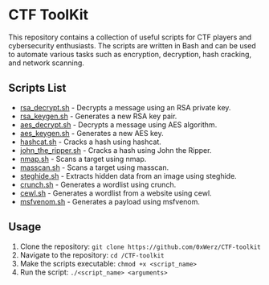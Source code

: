 # CTF ToolKit


This repository contains a collection of useful scripts for CTF players and cybersecurity enthusiasts. The scripts are written in Bash and can be used to automate various tasks such as encryption, decryption, hash cracking, and network scanning.

## Scripts List
- [rsa_decrypt.sh](/decrypt/RSA/rsa_decrypt.sh) - Decrypts a message using an RSA private key.
- [rsa_keygen.sh](/decrypt/RSA/rsa_keygen.sh) - Generates a new RSA key pair.
- [aes_decrypt.sh](/decrypt/AES/aes_decrypt.sh) - Decrypts a message using AES algorithm.
- [aes_keygen.sh](/decrypt/AES/aes_keygen.sh) - Generates a new AES key.
- [hashcat.sh](/hashcrack/hashcat.sh) - Cracks a hash using hashcat.
- [john_the_ripper.sh](/hashcrack/john_the_ripper.sh) - Cracks a hash using John the Ripper.
- [nmap.sh](/network-scan/nmap.sh) - Scans a target using nmap.
- [masscan.sh](/network-scan/masscan.sh) - Scans a target using masscan.
- [steghide.sh](/stego-solver/steghide.sh) - Extracts hidden data from an image using steghide.
- [crunch.sh](/password-list-generator/crunch.sh) - Generates a wordlist using crunch.
- [cewl.sh](/password-list-generator/cewl.sh) - Generates a wordlist from a website using cewl.
- [msfvenom.sh](/exploit-builder/msfvenom.sh) - Generates a payload using msfvenom.

## Usage
1. Clone the repository: `git clone https://github.com/0xWerz/CTF-toolkit`
2. Navigate to the repository: `cd /CTF-toolkit`
3. Make the scripts executable: `chmod +x <script_name>`
4. Run the script: `./<script_name> <arguments>`